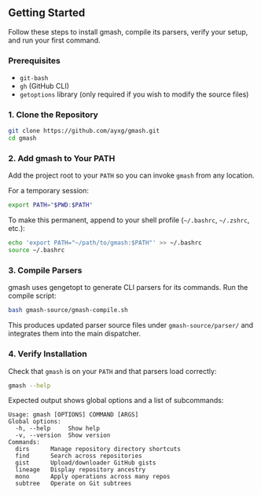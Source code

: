 ## Getting Started
Follow these steps to install gmash, compile its parsers, verify your setup, and run your first command.

### Prerequisites
- `git-bash` 
- `gh` (GitHub CLI)
- `getoptions` library (only required if you wish to modify the source files)

### 1. Clone the Repository
```bash
git clone https://github.com/ayxg/gmash.git
cd gmash
```
### 2. Add gmash to Your PATH
Add the project root to your `PATH` so you can invoke `gmash` from any location.

For a temporary session:
```bash
export PATH="$PWD:$PATH"
```

To make this permanent, append to your shell profile (`~/.bashrc`, `~/.zshrc`, etc.):
```bash
echo 'export PATH="~/path/to/gmash:$PATH"' >> ~/.bashrc
source ~/.bashrc
```
### 3. Compile Parsers
gmash uses gengetopt to generate CLI parsers for its commands. Run the compile script:
```bash
bash gmash-source/gmash-compile.sh
```
This produces updated parser source files under `gmash-source/parser/` 
and integrates them into the main dispatcher.
### 4. Verify Installation
Check that `gmash` is on your `PATH` and that parsers load correctly:
```bash
gmash --help
```

Expected output shows global options and a list of subcommands:
```
Usage: gmash [OPTIONS] COMMAND [ARGS]
Global options:
  -h, --help     Show help
  -v, --version  Show version
Commands:
  dirs      Manage repository directory shortcuts
  find      Search across repositories
  gist      Upload/downloader GitHub gists
  lineage   Display repository ancestry
  mono      Apply operations across many repos
  subtree   Operate on Git subtrees
```